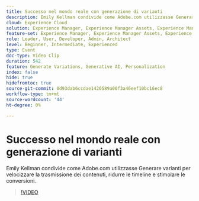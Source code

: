 ```yaml
---
title: Successo nel mondo reale con generazione di varianti
description: Emily Kellman condivide come Adobe.com utilizzasse Generare varianti per velocizzare la trasmissione dei contenuti, ridurre le timeline e stimolare le conversioni.
cloud: Experience Cloud
solution: Experience Manager, Experience Manager Assets, Experience Manager Forms, Experience Manager Sites, Sensei
feature-set: Experience Manager, Experience Manager Assets, Experience Manager Forms, Experience Manager Sites
role: Leader, User, Developer, Admin, Architect
level: Beginner, Intermediate, Experienced
type: Event
doc-type: Video Clip
duration: 542
feature: Generate Variations, Generative AI, Personalization
index: false
hide: true
hidefromtoc: true
source-git-commit: 0d93dab6ccdae1420589a00f3a46eef10bc16ec8
workflow-type: tm+mt
source-wordcount: '44'
ht-degree: 0%

---
```



# Successo nel mondo reale con generazione di varianti

Emily Kellman condivide come Adobe.com utilizzasse Generare varianti per velocizzare la trasmissione dei contenuti, ridurre le timeline e stimolare le conversioni.

>[!VIDEO](https://video.tv.adobe.com/v/3462726/?learn=on&enablevpops&captions=ita)
